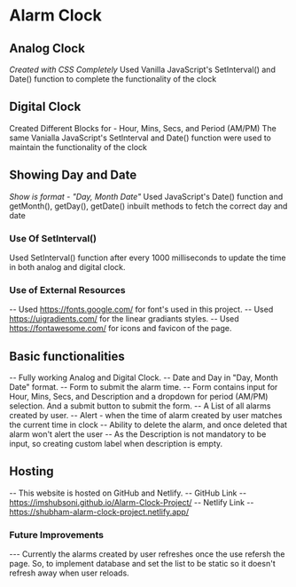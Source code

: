 # Alarm Clock

## Analog Clock
_Created with CSS Completely_
Used Vanilla JavaScript's SetInterval() and Date() function to complete the functionality of the clock

## Digital Clock
Created Different Blocks for - Hour, Mins, Secs, and Period (AM/PM)
The same Vanialla JavaScript's SetInterval and Date() function were used to maintain the functionality of the clock

## Showing Day and Date
_Show is format - "Day, Month Date"_
Used JavaScript's Date() function and getMonth(), getDay(), getDate() inbuilt methods to fetch the correct day and date


### Use Of SetInterval()
Used SetInterval() function after every 1000 milliseconds to update the time in both analog and digital clock.

### Use of External Resources
-- Used https://fonts.google.com/ for font's used in this project.
-- Used https://uigradients.com/ for the linear gradiants styles.
-- Used https://fontawesome.com/ for icons and favicon of the page.

## Basic functionalities 
-- Fully working Analog and Digital Clock.
-- Date and Day in "Day, Month Date" format.
-- Form to submit the alarm time.
-- Form contains input for Hour, Mins, Secs, and Description and a dropdown for period (AM/PM) selection. And a submit button to submit the form.
-- A List of all alarms created by user.
-- Alert - when the time of alarm created by user matches the current time in clock
-- Ability to delete the alarm, and once deleted that alarm won't alert the user
-- As the Description is not mandatory to be input, so creating custom label when description is empty.

## Hosting 
-- This website is hosted on GitHub and Netlify.
-- GitHub Link -- https://imshubsoni.github.io/Alarm-Clock-Project/
-- Netlify Link -- https://shubham-alarm-clock-project.netlify.app/

### Future Improvements
--- Currently the alarms created by user refreshes once the use refersh the page. So, to implement database and set the list to be static so it doesn't refresh away when user reloads.
